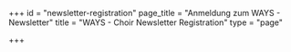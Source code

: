 +++
id = "newsletter-registration"
page_title = "Anmeldung zum WAYS - Newsletter"
title = "WAYS - Choir Newsletter Registration"
type = "page"

+++
